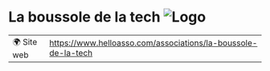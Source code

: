 # La boussole de la tech ![Logo](https://example.com/logo-la-boussole-de-la-tech.png)

|                                |     |
| ------------------------------ | --- |
| 🌍 Site web                    | https://www.helloasso.com/associations/la-boussole-de-la-tech |
